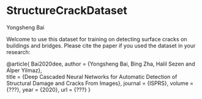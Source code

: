 # StructureCrackDataset
Yongsheng Bai

Welcome to use this dataset for training on detecting surface cracks on buildings and bridges. Please cite the paper if you used the dataset in your research:

@article{ Bai2020dee,
  author = {Yongsheng Bai, Bing Zha, Halil Sezen and Alper Yilmaz},  
  title = {Deep Cascaded Neural Networks for Automatic Detection of Structural Damage and Cracks From Images},
  journal = {ISPRS},
  volume = {???},
  year = {2020},
  url = {???}
}
